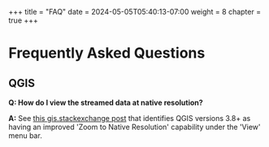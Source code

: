+++
title = "FAQ"
date = 2024-05-05T05:40:13-07:00
weight = 8
chapter = true
+++

# Frequently Asked Questions

## QGIS
**Q: How do I view the streamed data at native resolution?**

**A:** See [this gis.stackexchange post](https://gis.stackexchange.com/questions/342413/qgis-rendering-wms-wmts-raster-at-proper-resolution) that identifies QGIS versions 3.8+ as having an improved 'Zoom to Native Resolution' capability under the 'View' menu bar.